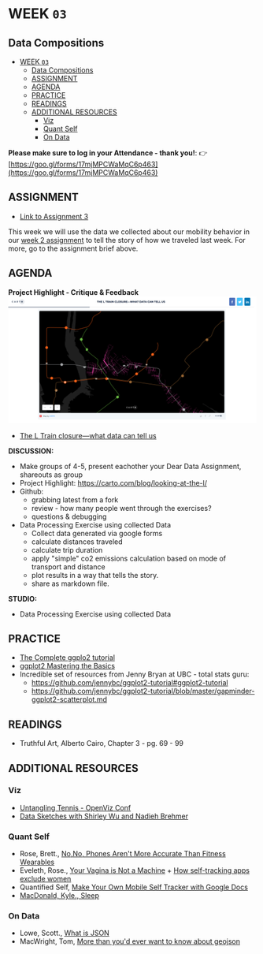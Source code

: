 # WEEK `03`
## Data Compositions

<!-- TOC START min:1 max:3 link:true update:true -->
- [WEEK `03`](#week-03)
  - [Data Compositions](#data-compositions)
  - [ASSIGNMENT](#assignment)
  - [AGENDA](#agenda)
  - [PRACTICE](#practice)
  - [READINGS](#readings)
  - [ADDITIONAL RESOURCES](#additional-resources)
    - [Viz](#viz)
    - [Quant Self](#quant-self)
    - [On Data](#on-data)

<!-- TOC END -->

**Please make sure to log in your Attendance - thank you!**:
👉 [https://goo.gl/forms/17mjMPCWaMqC6p463](https://goo.gl/forms/17mjMPCWaMqC6p463)

## ASSIGNMENT

* [Link to Assignment 3](ASSIGNMENT03.md)

This week we will use the data we collected about our mobility behavior in our [week 2 assignment](../week02/ASSIGNMENT02.md) to tell the story of how we traveled last week. For more, go to the assignment brief above.

## AGENDA

<!--

- have a look at different data structures
- restructuring data
- csv, json, geographic data, timeseries, time

-->

**Project Highlight - Critique & Feedback**
![Carto / The L Train closure—what data can tell us](assets/images/carto-l-train-closure.png)

* [The L Train closure—what data can tell us](https://carto.com/blog/looking-at-the-l/)

**DISCUSSION:**

* Make groups of 4-5, present eachother your Dear Data Assignment, shareouts as group
* Project Highlight: https://carto.com/blog/looking-at-the-l/
* Github:
  * grabbing latest from a fork
  * review - how many people went through the exercises?
  * questions & debugging
* Data Processing Exercise using collected Data
  * Collect data generated via google forms
  * calculate distances traveled
  * calculate trip duration
  * apply "simple" co2 emissions calculation based on mode of transport and distance
  * plot results in a way that tells the story.
  * share as markdown file.

<!--
* Data Compositions:
  * A look into common data structures and how to work with them
  * Specific emphasis on common formats:
    * csv
    * json
    * geographic data:
      * .shp
      * geojson
      * geotiffs and raster data?
  * How to handle specific properties:
    * time & timeseries

-->

**STUDIO:**
* Data Processing Exercise using collected Data


## PRACTICE
* [The Complete ggplo2 tutorial](http://r-statistics.co/Complete-Ggplot2-Tutorial-Part1-With-R-Code.html)
* [ggplot2 Mastering the Basics](http://www.rebeccabarter.com/blog/2017-11-17-ggplot2_tutorial/)
* Incredible set of resources from Jenny Bryan at UBC - total stats guru:
  * https://github.com/jennybc/ggplot2-tutorial#ggplot2-tutorial
  * https://github.com/jennybc/ggplot2-tutorial/blob/master/gapminder-ggplot2-scatterplot.md

## READINGS
* Truthful Art, Alberto Cairo, Chapter 3 - pg. 69 - 99



## ADDITIONAL RESOURCES

### Viz
* [Untangling Tennis - OpenViz Conf](https://www.youtube.com/watch?time_continue=1&v=Ufjm_LD_d0o)
* [Data Sketches with Shirley Wu and Nadieh Brehmer](https://www.youtube.com/watch?v=4EOG7KwFspk)

### Quant Self
* Rose, Brett., [No,No, Phones Aren't More Accurate Than Fitness Wearables](https://www.wired.com/2015/03/fitness-tracking-test/)
* Eveleth, Rose., [Your Vagina is Not a Machine](http://www.refinery29.com/kgoal-loop-kegels-trackers) + [How self-tracking apps exclude women](https://www.theatlantic.com/technology/archive/2014/12/how-self-tracking-apps-exclude-women/383673/)
* Quantified Self, [Make Your Own Mobile Self Tracker with Google Docs](http://quantifiedself.com/2009/05/diy-mobile-self-tracker/)
* [MacDonald, Kyle., Sleep](https://medium.com/@kcimc/sleep-and-fatigue-328b05f854a8)

### On Data
* Lowe, Scott., [What is JSON](https://blog.scottlowe.org/2013/11/08/a-non-programmers-introduction-to-json/)
* MacWright, Tom, [More than you'd ever want to know about geojson](https://macwright.org/2015/03/23/geojson-second-bite)
